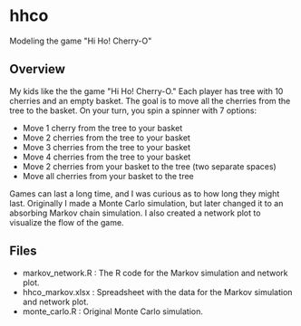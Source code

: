 # hhco
Modeling the game "Hi Ho! Cherry-O"

## Overview
My kids like the the game "Hi Ho! Cherry-O." Each player has tree with 10 cherries and an empty basket. The goal is to move all the cherries from the tree to the basket. On your turn, you spin a spinner with 7 options:
* Move 1 cherry from the tree to your basket
* Move 2 cherries from the tree to your basket
* Move 3 cherries from the tree to your basket
* Move 4 cherries from the tree to your basket
* Move 2 cherries from your basket to the tree (two separate spaces)
* Move all cherries from your basket to the tree

Games can last a long time, and I was curious as to how long they might last. Originally I made a Monte Carlo simulation, but later changed it to an absorbing Markov chain simulation. I also created a network plot to visualize the flow of the game.

## Files
* markov_network.R : The R code for the Markov simulation and network plot.
* hhco_markov.xlsx : Spreadsheet with the data for the Markov simulation and network plot.
* monte_carlo.R : Original Monte Carlo simulation.
